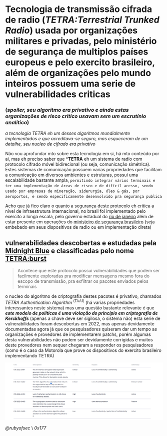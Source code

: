 # Tecnologia de transmissão cifrada de radio (*_TETRA:Terrestrial Trunked Radio_*) usada por organizações militares e privadas, pelo ministério de segurança de multiplos países europeus e pelo exercito brasileiro, além de organizações pelo mundo inteiros possuem uma serie de vulnerabilidades criticas 
### **(_spoiler, seu algoritmo era privativo e ainda estas organizações de risco critico usavam sem um escrutínio analítico_)**
_a tecnologia TETRA eh um desses algoritmos mundialmente implementados e que acreditava-se seguro, mas esqueceram de um detalhe, seu nucleo de cifrado era privativo_

Não vou aprofundar mto sobre esta tecnologia em si, há mto conteúdo por ai, mas eh preciso saber que ***TETRA** eh um sistema de radio com protocolo cifrado móvel bidirecional (ou seja, comunicação simétrica).
Estes sistemas de comunicação possuem varias propriedades que facilitam a comunicação em diversos ambientes e estruturas, possui uma escalabilidade bastante ampla, `permitindo integrar vários terminais e ter uma implementação de áreas de risco e de difícil acesso, sendo usado por empresas de mineração, siderurgia, óleo & gás, por aeroportos, e sendo especificamente desenvolvido pra segurança publica`

Acho que já fico claro o quanto a segurança deste protocolo eh critica a nível de infraestrutura internacional, no brasil foi implementado pelo exercito a longa escala, pelo governo estadual do [rio de janeiro](http://infraroi.com.br/2016/08/24/exercito-adota-tecnologia-de-ponta-de-comunicacao-para-atuar-rj/) além de estar presente em operações do [ministeiro de segurança brasileiro](http://www.sgex.eb.mil.br/sg8/005_normas/01_normas_diversas/08_departamento_de_ciencia_e_tecnologia/port_n_081_dct_06set2018.html) (seja embebado em seus dispositivos de radio ou em implementação direta)
## vulnerabilidades descobertas e estudadas pela [Midnight Blue](https://www.midnightblue.nl/) e classificadas pelo nome [TETRA:burst](https://tetraburst.com/)
> Acontece que este protocolo possui vulnerabilidades que podem ser facilmente exploradas pra modificar mensagens mesmo fora do escopo de transmissão, pra exfiltrar os pacotes enviados pelos terminais
>
o nucleo do algoritmo de criptografia destes pacotes é privativo, chamados _TETRA Authentication Algorithm_ <sup>(TAA1)</sup>  (há varias propriedades interessantes neste sistema) mas uma questão bastante relevante é que **_este modelo de politicas é uma violação do principio em criptografia de Kerckhoffs_** (apenas a chave deve ser sigilosa, o sistema não)
esta serie de vulnerabilidades foram descobertas em 2022, mas apenas devidamente documentadas agora já que os pesquisadores quiseram dar um tempo as organizações e provedores de implementarem patchs, porém algumas desta vulnerabilidades não podem ser devidamente corrigidas e muitos deste provedores nem sequer chegaram a responder os pesquisadores (como é o caso da Motorola que prove os dispositivos do exercito brasileiro implementando TETRA)

![TETRA details](https://github.com/exoForce01/grupo-de-noticias/blob/exoForce01-images/tetraburst-details.png?raw=true)



*@rubyofsec* \ *0x177*
